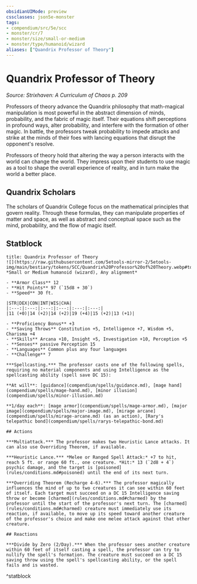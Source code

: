 ```yaml
---
obsidianUIMode: preview
cssclasses: json5e-monster
tags:
- compendium/src/5e/scc
- monster/cr/7
- monster/size/small-or-medium
- monster/type/humanoid/wizard
aliases: ["Quandrix Professor of Theory"]
---
```

# Quandrix Professor of Theory
*Source: Strixhaven: A Curriculum of Chaos p. 209*  

Professors of theory advance the Quandrix philosophy that math-magical manipulation is most powerful in the abstract dimension of minds, probability, and the fabric of magic itself. Their equations shift perceptions in profound ways, alter probability, and interfere with the formation of other magic. In battle, the professors tweak probability to impede attacks and strike at the minds of their foes with lancing equations that disrupt the opponent's resolve.

Professors of theory hold that altering the way a person interacts with the world can change the world. They impress upon their students to use magic as a tool to shape the overall experience of reality, and in turn make the world a better place.

## Quandrix Scholars

The scholars of Quandrix College focus on the mathematical principles that govern reality. Through these formulas, they can manipulate properties of matter and space, as well as abstract and conceptual space such as the mind, probability, and the flow of magic itself.

## Statblock

```ad-statblock
title: Quandrix Professor of Theory
![](https://raw.githubusercontent.com/5etools-mirror-2/5etools-img/main/bestiary/tokens/SCC/Quandrix%20Professor%20of%20Theory.webp#token)
*Small or Medium humanoid (wizard), Any alignment*

- **Armor Class** 12 
- **Hit Points** 97 (`15d8 + 30`)
- **Speed** 30 ft.

|STR|DEX|CON|INT|WIS|CHA|
|:---:|:---:|:---:|:---:|:---:|:---:|
|11 (+0)|14 (+2)|14 (+2)|19 (+4)|15 (+2)|13 (+1)|

- **Proficiency Bonus** +3
- **Saving Throws** Constitution +5, Intelligence +7, Wisdom +5, Charisma +4
- **Skills** Arcana +10, Insight +5, Investigation +10, Perception +5
- **Senses** passive Perception 15
- **Languages** Common plus any four languages
- **Challenge** 7

***Spellcasting.*** The professor casts one of the following spells, requiring no material components and using Intelligence as the spellcasting ability (spell save DC 15):

**At will**: [guidance](compendium/spells/guidance.md), [mage hand](compendium/spells/mage-hand.md), [minor illusion](compendium/spells/minor-illusion.md)

**1/day each**: [mage armor](compendium/spells/mage-armor.md), [major image](compendium/spells/major-image.md), [mirage arcane](compendium/spells/mirage-arcane.md) (as an action), [Rary's telepathic bond](compendium/spells/rarys-telepathic-bond.md)

## Actions

***Multiattack.*** The professor makes two Heuristic Lance attacks. It can also use Overriding Theorem, if available.

***Heuristic Lance.*** *Melee or Ranged Spell Attack:* +7 to hit, reach 5 ft. or range 60 ft., one creature. *Hit:* 13 (`2d8 + 4`) psychic damage, and the target is [poisoned](rules/conditions.md#poisoned) until the end of its next turn.

***Overriding Theorem (Recharge 4-6).*** The professor magically influences the mind of up to two creatures it can see within 60 feet of itself. Each target must succeed on a DC 15 Intelligence saving throw or become [charmed](rules/conditions.md#charmed) by the professor until the start of the professor's next turn. The [charmed](rules/conditions.md#charmed) creature must immediately use its reaction, if available, to move up its speed toward another creature of the professor's choice and make one melee attack against that other creature.

## Reactions

***Divide by Zero (2/Day).*** When the professor sees another creature within 60 feet of itself casting a spell, the professor can try to nullify the spell's formation. The creature must succeed on a DC 15 saving throw using the spell's spellcasting ability, or the spell fails and is wasted.
```
^statblock